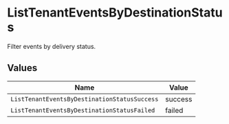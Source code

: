 # ListTenantEventsByDestinationStatus

Filter events by delivery status.


## Values

| Name                                         | Value                                        |
| -------------------------------------------- | -------------------------------------------- |
| `ListTenantEventsByDestinationStatusSuccess` | success                                      |
| `ListTenantEventsByDestinationStatusFailed`  | failed                                       |